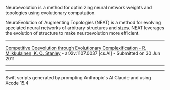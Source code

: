 Neuroevolution is a method for optimizing neural network weights and topologies using evolutionary computation.

NeuroEvolution of Augmenting Topologies (NEAT) is a method for evolving speciated neural networks of arbitrary structures and sizes. NEAT leverages the evolution of structure to make neuroevolution more efficient.

- - - -

[Competitive Coevolution through Evolutionary Complexification - R. Miikkulainen, K. O. Stanley](https://arxiv.org/abs/1107.0037) - arXiv:1107.0037 [cs.AI] - Submitted on 30 Jun 2011

- - - -



- - - -

Swift scripts generated by prompting Anthropic's AI Claude and using Xcode 15.4 
